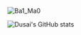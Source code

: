 ![Ba1_Ma0](https://count.getloli.com/get/@Ba1_Ma0)

![Dusai's GitHub stats](https://github-readme-stats.vercel.app/api?username=baimao-box)
